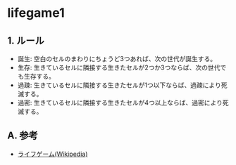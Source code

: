# lifegame1

## 1. ルール

- 誕生: 空白のセルのまわりにちょうど3つあれば、次の世代が誕生する。
- 生存: 生きているセルに隣接する生きたセルが2つか3つならば、次の世代でも生存する。
- 過疎: 生きているセルに隣接する生きたセルが1つ以下ならば、過疎により死滅する。
- 過密: 生きているセルに隣接する生きたセルが4つ以上ならば、過密により死滅する。

## A. 参考

- [ライフゲーム(Wikipedia)](https://ja.wikipedia.org/wiki/ライフゲーム)
